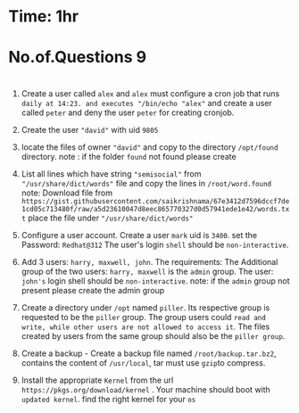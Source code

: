 # #######
# Time: 1hr                                                                                                                        
# No.of.Questions 9
# #########


1.   Create a  user  called `alex` and 
     `alex` must configure a cron job that runs `daily at 14:23. and executes "/bin/echo "alex"` and 
      create a user called `peter` and deny the user `peter` for creating cronjob.

2. Create the user `"david"` with uid `9805`

3. locate the files of owner `"david"` and copy to the directory `/opt/found` directory.
    note : if the folder `found` not found please create 

4. List all lines which have string `"semisocial"` from `"/usr/share/dict/words"` file and copy the lines in
`/root/word.found`
note: Download file from `https://gist.githubusercontent.com/saikrishnama/67e3412d7596dccf7de1cd05c713480f/raw/a5d23610047d8eec865770327d0d57941ede1e42/words.txt`
place the file under `"/usr/share/dict/words"` 


5. Configure a user account.
    Create a user `mark` uid is `3400`. 
    set the Password: `Redhat@312`
    The user's login ```shell``` should be `non-interactive`.

6.  Add 3 users: `harry, maxwell, john`.
    The requirements: The Additional group of the two users: `harry, maxwell` is the `admin` group. The user: `john's` login shell should be `non-interactive`. 
    note: if the `admin` group not present please create the admin group
      
7. Create a directory under `/opt` named `piller`. Its respective group is requested to be the `piller` group. The group users could `read and write, while other users are not allowed to access it`. The files created by users from the same group should also be the `piller group`.

8. Create a backup -
    Create a backup file named `/root/backup.tar.bz2`, contains the content of `/usr/local`, tar must use `gzip`to compress.

9.  Install the appropriate `Kernel` from the url `https://pkgs.org/download/kernel` . Your machine should
    boot with `updated kernel`.
    find the right kernel for your `os`
    

